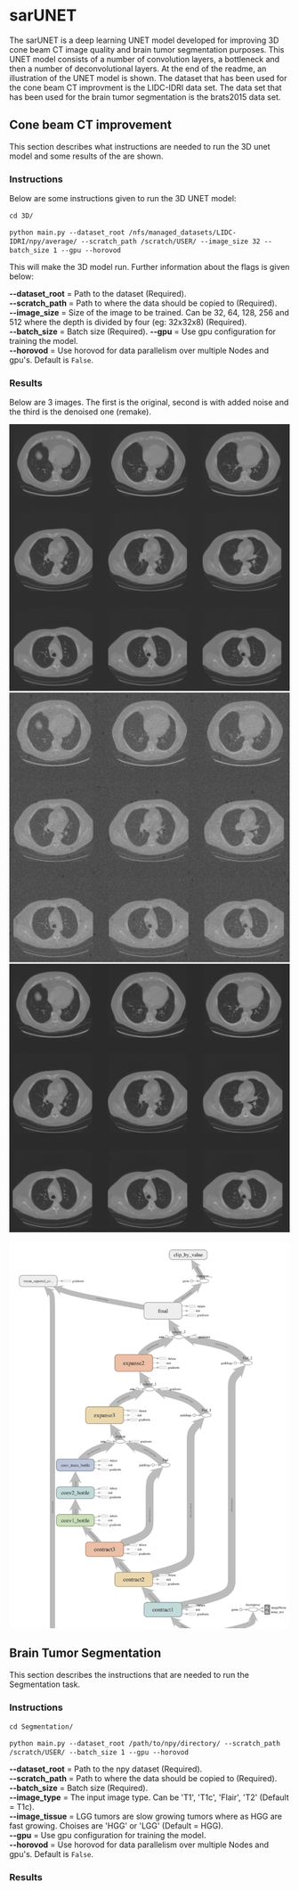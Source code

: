 # sarUNET
The sarUNET is a deep learning UNET model developed for improving 3D cone beam CT image quality and brain tumor segmentation purposes. This UNET model consists of a number of convolution layers, a bottleneck and then a number of deconvolutional layers. At the end of the readme, an illustration of the UNET model is shown. The dataset that has been used for the cone beam CT improvment is the LIDC-IDRI data set. The data set that has been used for the brain tumor segmentation is the brats2015 data set.

## Cone beam CT improvement
This section describes what instructions are needed to run the 3D unet model and some results of the are shown.

### Instructions
Below are some instructions given to run the 3D UNET model:

```
cd 3D/
```

```
python main.py --dataset_root /nfs/managed_datasets/LIDC-IDRI/npy/average/ --scratch_path /scratch/USER/ --image_size 32 --batch_size 1 --gpu --horovod
```

This will make the 3D model run. Further information about the flags is given below:

**--dataset_root** = Path to the dataset (Required).  
**--scratch_path** = Path to where the data should be copied to (Required).  
**--image_size** = Size of the image to be trained. Can be 32, 64, 128, 256 and 512 where the depth is divided by four (eg: 32x32x8) (Required).  
**--batch_size** = Batch size (Required). 
**--gpu** = Use gpu configuration for training the model.  
**--horovod** = Use horovod for data parallelism over multiple Nodes and gpu's. Default is ```False```.      

### Results
Below are 3 images. The first is the original, second is with added noise and the third is the denoised one (remake). 

![Original image](https://github.com/JoelRuhe/sarUNET/blob/master/Results/original.png)
![Image with added noise](https://github.com/JoelRuhe/sarUNET/blob/master/Results/noise.png)
![Remade image](https://github.com/JoelRuhe/sarUNET/blob/master/Results/remake.png)


![Image of UNET model](https://github.com/JoelRuhe/sarUNET/blob/master/Results/UNETmodel.png)

## Brain Tumor Segmentation
This section describes the instructions that are needed to run the Segmentation task.

### Instructions
```
cd Segmentation/
```

```
python main.py --dataset_root /path/to/npy/directory/ --scratch_path /scratch/USER/ --batch_size 1 --gpu --horovod
```

**--dataset_root** = Path to the npy dataset (Required).  
**--scratch_path** = Path to where the data should be copied to (Required).  
**--batch_size** = Batch size (Required). <br />
**--image_type** = The input image type. Can be 'T1', 'T1c', 'Flair', 'T2' (Default = T1c).<br />
**--image_tissue** = LGG tumors are slow growing tumors where as HGG are fast growing. Choises are 'HGG' or 'LGG' (Default = HGG). <br />
**--gpu** = Use gpu configuration for training the model.  
**--horovod** = Use horovod for data parallelism over multiple Nodes and gpu's. Default is ```False```.  

### Results


